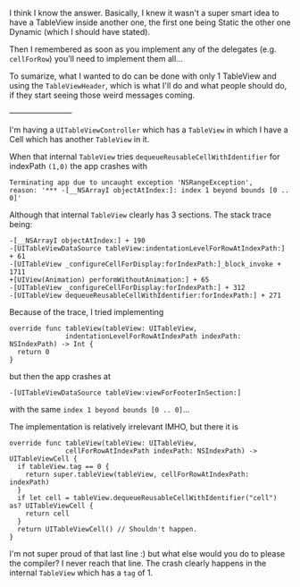 I think I know the answer. Basically, I knew it wasn't a super smart idea to have a TableView inside another one, the first one being Static the other one Dynamic (which I should have stated).

Then I remembered as soon as you implement any of the delegates (e.g. `cellForRow`) you'll need to implement them all...

To sumarize, what I wanted to do can be done with only 1 TableView and using the `TableViewHeader`, which is what I'll do and what people should do, if they start seeing those weird messages coming.

————————

I'm having a `UITableViewController` which has a `TableView` in which I have a Cell which has another `TableView` in it. 

When that internal `TableView` tries `dequeueReusableCellWithIdentifier` for indexPath `(1,0)` the app crashes with

    Terminating app due to uncaught exception 'NSRangeException', 
    reason: '*** -[__NSArrayI objectAtIndex:]: index 1 beyond bounds [0 .. 0]'

Although that internal `TableView` clearly has 3 sections. The stack trace being:

	-[__NSArrayI objectAtIndex:] + 190
	-[UITableViewDataSource tableView:indentationLevelForRowAtIndexPath:] + 61
	-[UITableView _configureCellForDisplay:forIndexPath:]_block_invoke + 1711
	+[UIView(Animation) performWithoutAnimation:] + 65
	-[UITableView _configureCellForDisplay:forIndexPath:] + 312
	-[UITableView dequeueReusableCellWithIdentifier:forIndexPath:] + 271

Because of the trace, I tried implementing

    override func tableView(tableView: UITableView, 
                  indentationLevelForRowAtIndexPath indexPath: NSIndexPath) -> Int {
      return 0
    }

but then the app crashes at

    -[UITableViewDataSource tableView:viewForFooterInSection:]

with the same `index 1 beyond bounds [0 .. 0]`...

The implementation is relatively irrelevant IMHO, but there it is

    override func tableView(tableView: UITableView, 
                  cellForRowAtIndexPath indexPath: NSIndexPath) -> UITableViewCell {
      if tableView.tag == 0 {
        return super.tableView(tableView, cellForRowAtIndexPath: indexPath)
      }
      if let cell = tableView.dequeueReusableCellWithIdentifier("cell") as? UITableViewCell {
        return cell
      }
      return UITableViewCell() // Shouldn't happen.
    }

I'm not super proud of that last line :) but what else would you do to please the compiler? I never reach that line. The crash clearly happens in the internal `TableView` which has a `tag` of 1.
